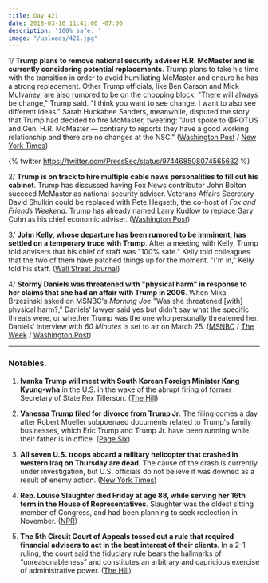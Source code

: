 ```yaml
---
title: Day 421
date: 2018-03-16 11:41:00 -07:00
description: '100% safe. '
image: "/uploads/421.jpg"
---
```


1/ **Trump plans to remove national security adviser H.R. McMaster and is currently considering potential replacements**. Trump plans to take his time with the transition in order to avoid humiliating McMaster and ensure he has a strong replacement. Other Trump officials, like Ben Carson and Mick Mulvaney, are also rumored to be on the chopping block. "There will always be change," Trump said. "I think you want to see change. I want to also see different ideas." Sarah Huckabee Sanders, meanwhile, disputed the story that Trump had decided to fire McMaster, tweeting: "Just spoke to @POTUS and Gen. H.R. McMaster — contrary to reports they have a good working relationship and there are no changes at the NSC." ([Washington Post](https://www.washingtonpost.com/politics/trump-decides-to-remove-national-security-adviser-and-others-may-follow/2018/03/15/fea2ebae-285c-11e8-bc72-077aa4dab9ef_story.html?utm_term=.aea9427e1773) / [New York Times](https://www.nytimes.com/2018/03/15/us/politics/trump-white-house-turnover.html)) 

{% twitter https://twitter.com/PressSec/status/974468508074565632 %}

2/ **Trump is on track to hire multiple cable news personalities to fill out his cabinet**. Trump has discussed having Fox News contributor John Bolton succeed McMaster as national security adviser. Veterans Affairs Secretary David Shulkin could be replaced with Pete Hegseth, the co-host of *Fox and Friends Weekend.* Trump has already named Larry Kudlow to replace Gary Cohn as his chief economic adviser. ([Washington Post](https://www.washingtonpost.com/news/powerpost/paloma/daily-202/2018/03/16/daily-202-trump-may-hire-multiple-cable-news-personalities-as-part-of-shake-up/5aab2c5530fb047655a06cdb/))

3/ **John Kelly, whose departure has been rumored to be imminent, has settled on a temporary truce with Trump**. After a meeting with Kelly, Trump told advisers that his chief of staff was "100% safe." Kelly told colleagues that the two of them have patched things up for the moment. "I'm in," Kelly told his staff. ([Wall Street Journal](https://www.wsj.com/articles/donald-trump-and-john-kelly-reach-temporary-truce-1521209445))

4/ **Stormy Daniels was threatened with "physical harm" in response to her claims that she had an affair with Trump in 2006**. When Mika Brzezinski asked on MSNBC's *Morning Joe* "Was she threatened \[with\] physical harm?," Daniels' lawyer said yes but didn't say what the specific threats were, or whether Trump was the one who personally threatened her. Daniels' interview with *60 Minutes* is set to air on March 25. ([MSNBC](https://twitter.com/i/web/status/974612042710691840) / [The Week](http://theweek.com/speedreads/761344/stormy-daniels-threatened-physical-harm-relation-claims-that-affair-trump-lawyer-says) / [Washington Post](https://www.washingtonpost.com/politics/cbs-tentatively-sets-march-25-for-airing-60-minutes-interview-with-stormy-daniels/2018/03/15/f400a36a-27b4-11e8-bc72-077aa4dab9ef_story.html?utm_term=.2b661479e424))

---

### Notables.

1. **Ivanka Trump will meet with South Korean Foreign Minister Kang Kyung-wha** in the U.S. in the wake of the abrupt firing of former Secretary of State Rex Tillerson. ([The Hill](http://thehill.com/policy/international/378751-south-korean-minister-to-meet-ivanka-after-tillerson-was-fired))

2. **Vanessa Trump filed for divorce from Trump Jr**. The filing comes a day after Robert Mueller subpoenaed documents related to Trump's family businesses, which Eric Trump and Trump Jr. have been running while their father is in office. ([Page Six](https://pagesix.com/2018/03/15/vanessa-trump-files-for-divorce-from-donald-trump-jr/))

3. **All seven U.S. troops aboard a military helicopter that crashed in western Iraq on Thursday are dead**. The cause of the crash is currently under investigation, but U.S. officials do not believe it was downed as a result of enemy action. ([New York Times](https://www.nytimes.com/2018/03/16/us/politics/seven-troops-killed-helicopter-crash-iraq.html))

4. **Rep. Louise Slaughter died Friday at age 88, while serving her 16th term in the House of Representatives**. Slaughter was the oldest sitting member of Congress, and had been planning to seek reelection in November. ([NPR](https://www.npr.org/sections/thetwo-way/2018/03/16/594262378/louise-slaughter-trailblazer-in-congress-dies-at-88))

5. **The 5th Circuit Court of Appeals tossed out a rule that required financial advisers to act in the best interest of their clients**. In a 2-1 ruling, the court said the fiduciary rule bears the hallmarks of “unreasonableness” and constitutes an arbitrary and capricious exercise of administrative power. ([The Hill](http://thehill.com/regulation/court-battles/378722-federal-appeals-court-tosses-out-obama-era-labor-dept-fiduciary-rule))

